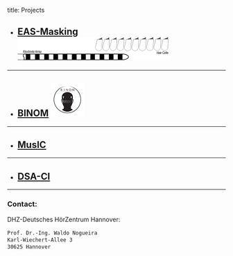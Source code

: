 title: Projects


- ## **[EAS-Masking](https://www.vianna.de/01_workgroups/nogueira/projects/eas.html)**![Schematic drawing of an CI electrode array and some nearby hair cells.](projects/eas.logo-small.png)

- - -

- ## **[BINOM](https://www.vianna.de/01_workgroups/nogueira/projects/binom.html)** ![Abstract logo of a head with two CIs on each side and symbolic digital signals exchanged between each side](projects/binom-small.png)


- - -

- ## **[MusIC](https://www.vianna.de/01_workgroups/nogueira/projects/music.html)**

- - -

- ## **[DSA-CI](https://www.vianna.de/01_workgroups/nogueira/projects/dsaci.html)**    

- - -    
### Contact:
DHZ-Deutsches HörZentrum Hannover:

    Prof. Dr.-Ing. Waldo Nogueira
    Karl-Wiechert-Allee 3 
    30625 Hannover    
    
